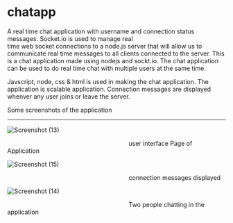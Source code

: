 # chatapp

 A real time chat application  with username and   connection status   messages. Socket.io is  used to manage real  
 time web socket connections to a  node.js   server  that  will  allow us to communicate real   time messages to  all clients 
 connected to  the server.
This is a chat application made using nodejs and sockt.io.
The chat application can be used to do real time chat with multiple users at the same time.

Javscript, node, css & html is used in making the chat application. The application is scalable  application.
Connection messages are displayed whenver  any user joins or leave the server.

Some screenshots of the application</br>
<hr>

![Screenshot (13)](https://user-images.githubusercontent.com/51224796/95681144-da2cd480-0bfb-11eb-99a2-161452635b50.png)

 &emsp;&emsp;&emsp;&emsp;&emsp;&emsp;&emsp;&emsp;&emsp;&emsp;&emsp;&emsp;&emsp;&emsp;&emsp;&emsp;&emsp;&emsp;&emsp;&emsp;user interface Page of Application

![Screenshot (15)](https://user-images.githubusercontent.com/51224796/95681146-def18880-0bfb-11eb-88ac-8548e714129a.png)

 &emsp;&emsp;&emsp;&emsp;&emsp;&emsp;&emsp;&emsp;&emsp;&emsp;&emsp;&emsp;&emsp;&emsp;&emsp;&emsp;&emsp;&emsp;&emsp;&emsp;connection messages displayed

![Screenshot (14)](https://user-images.githubusercontent.com/51224796/95681149-e0bb4c00-0bfb-11eb-8df3-1b4ff0255a0f.png)

 &emsp;&emsp;&emsp;&emsp;&emsp;&emsp;&emsp;&emsp;&emsp;&emsp;&emsp;&emsp;&emsp;&emsp;&emsp;&emsp;&emsp;&emsp;&emsp;&emsp;Two people chatting in the application
